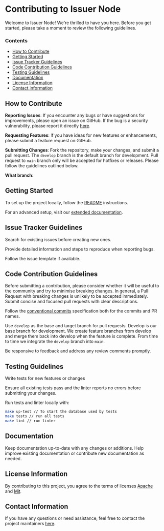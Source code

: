 # Contributing to Issuer Node

Welcome to Issuer Node! We're thrilled to have you here. Before you get started, please take a moment to review the following guidelines.

### Contents

- [How to Contribute](#how-to-contribute)
- [Getting Started](#getting-started)
- [Issue Tracker Guidelines](#issue-tracker-guidelines)
- [Code Contribution Guidelines](#code-contribution-guidelines)
- [Testing Guidelines](#testing-guidelines)
- [Documentation](#documentation)
- [License Information](#license-information)
- [Contact Information](#contact-information)

## How to Contribute

**Reporting Issues**: If you encounter any bugs or have suggestions for improvements, please open an issue on GitHub. If the bug is a security vulnerability, please report it directly [here](https://support.polygon.technology/support/solutions/categories/82000473421/folders/82000694808).

**Requesting Features**: If you have ideas for new features or enhancements, please submit a feature request on GitHub.

**Submitting Changes**: Fork the repository, make your changes, and submit a pull request. The `develop` branch is the default branch for development. Pull request to `main` branch only will be accepted for hotfixes or releases. Please follow the guidelines outlined below.

**What branch**: 

## Getting Started

To set up the project locally, follow the [README](./README.md#quick-start-installation) instructions.

For an advanced setup, visit our [extended documentation](https://devs.polygonid.com/docs/issuer/issuer-configuration).

## Issue Tracker Guidelines

Search for existing issues before creating new ones.

Provide detailed information and steps to reproduce when reporting bugs.

Follow the issue template if available.

## Code Contribution Guidelines
Before submitting a contribution, please consider whether it will be useful to the community and try to minimise breaking changes.  In general, a Pull Request with breaking changes is unlikely to be accepted immediately.
Submit concise and focused pull requests with clear descriptions.

Follow the [conventional commits](https://www.conventionalcommits.org/en/v1.0.0/) specification both for the commits and PR names.

Use `develop` as the base and target branch for pull requests. Develop is our base branch for development. We create feature branches from develop and merge them back into develop when the feature is complete. From time to time we integrate the `develop` branch into `main`.   

Be responsive to feedback and address any review comments promptly.

## Testing Guidelines

Write tests for new features or changes 

Ensure all existing tests pass and the linter reports no errors before submitting your changes.

Run tests and linter locally with:
``` bash
make up-test // To start the database used by tests
make tests // run all tests
make lint // run linter
``` 

## Documentation

Keep documentation up-to-date with any changes or additions.
Help improve existing documentation or contribute new documentation as needed.

## License Information

By contributing to this project, you agree to the terms of licenses [Apache](LICENSE-APACHE) and [Mit](LICENSE-MIT).

## Contact Information

If you have any questions or need assistance, feel free to contact the project maintainers [here](https://support.polygon.technology/support/solutions/categories/82000473421/folders/82000694808).